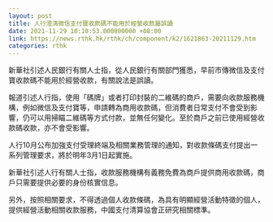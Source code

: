 ```yaml
---
layout: post
title: 人行澄清微信支付寶收款碼不能用於經營收款屬誤讀
date: 2021-11-29 10:10:53.000000000 +08:00
link: https://news.rthk.hk/rthk/ch/component/k2/1621863-20211129.htm
categories: rthk
---
```


新華社引述人民銀行有關人士指，從人民銀行有關部門獲悉，早前市傳微信及支付寶收款碼不能用於經營收款，有關說法是誤讀。

報道引述人行指，使用「碼牌」或者打印封裝的二維碼的商戶，需要向收款服務機構，例如微信及支付寶等，申請轉為商用收款碼，但消費者日常支付不會受到影響，仍可以用掃瞄二維碼等方式付款，並無任何變化。至於商戶之前已使用經營收款碼收款，亦不會受影響。

人行10月公布加強支付受理終端及相關業務管理的通知，對收款條碼支付提出一系列管理要求，將於明年3月1日起實施。

新華社引述人行有關人士指，收款服務機構有義務免費為商戶提供商用收款碼，商戶只需要提供必要的身份核實信息。

另外，按照相關要求，不得透過個人收款條碼，為具有明顯經營活動特徵的個人，提供經營活動相關收款服務，中國支付清算協會正研究相關標準。
